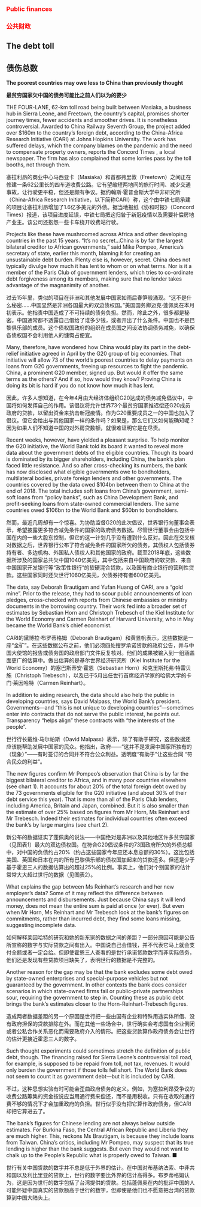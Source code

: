 ### <font color='red'>Public finances</font>
### <font color='red'>公共财政</font>
## The debt toll 
## 债伤总数 
**The poorest countries may owe less to China than previously thought** 

**最贫穷国家欠中国的债务可能比之前人们以为的要少** 

THE FOUR-LANE, 62-km toll road being built between Masiaka, a business hub in Sierra Leone, and Freetown, the country’s capital, promises shorter journey times, fewer accidents and smoother drives. It is nonetheless controversial. Awarded to China Railway Seventh Group, the project added over $160m to the country’s foreign debt, according to the China-Africa Research Initiative (CARI) at Johns Hopkins University. The work has suffered delays, which the company blames on the pandemic and the need to compensate property owners, reports the  Concord Times , a local newspaper. The firm has also complained that some lorries pass by the toll booths, not through them.

塞拉利昂的商业中心马西亚卡（Masiaka）和首都弗里敦（Freetown）之间正在修建一条62公里长的四车道收费公路。它有望缩短两地间的旅行时间、减少交通事故，让行驶更平稳，但还是颇有争议。据约翰斯·霍普金斯大学中非研究所（China-Africa Research Initiative，以下简称CARI）称，这个由中铁七局承建的项目让塞拉利昂增加了1.6亿多美元的外债。据当地报纸《协和时报》（Concord Times）报道，该项目进度延误，中铁七局把这归咎于新冠疫情以及需要补偿房地产业主。该公司还抱怨一些卡车绕开收费站行驶。

Projects like these have mushroomed across Africa and other developing countries in the past 15 years. “It’s no secret...China is by far the largest bilateral creditor to African governments,” said Mike Pompeo, America’s secretary of state, earlier this month, blaming it for creating an unsustainable debt burden. Plenty else is, however, secret. China does not typically divulge how much it has lent to whom or on what terms. Nor is it a member of the Paris Club of government lenders, which tries to co-ordinate debt forgiveness among its members, making sure that no lender takes advantage of the magnanimity of another.

过去15年里，类似的项目在非洲和其他发展中国家如雨后春笋般涌现。“这不是什么秘密……中国显然是非洲各国最大的双边债权国。”美国国务卿迈克·蓬佩奥在本月初表示。他指责中国造成了不可持续的债务负担。然而，除此之外，很多都是秘密。中国通常都不透露自己借给了谁多少钱，或者开出了什么条件。中国也不是巴黎俱乐部的成员。这个债权国政府的组织在成员国之间设法协调债务减免，以确保各债权国不会利用他人的慷慨占便宜。

Many, therefore, have wondered how China would play its part in the debt-relief initiative agreed in April by the G20 group of big economies. That initiative will allow 73 of the world’s poorest countries to delay payments on loans from G20 governments, freeing up resources to fight the pandemic. China, a prominent G20 member, signed up. But would it offer the same terms as the others? And if so, how would they know? Proving China is doing its bit is hard if you do not know how much it has lent.

因此，许多人想知道，在今年4月由大经济体组织G20达成的债务减免倡议中，中国将如何发挥自己的作用。该倡议将允许世界73个最贫穷国家推迟偿还G20成员政府的贷款，以留出资金来抗击新冠疫情。作为G20重要成员之一的中国也加入了倡议。但它会给出与其他国家一样的条件吗？如果是，那么它们又如何能确知呢？因为如果人们不知道中国的对外房贷数额，就很难证明它是在尽责。

Recent weeks, however, have yielded a pleasant surprise. To help monitor the G20 initiative, the World Bank told its board it wanted to reveal more data about the government debts of the eligible countries. Though its board is dominated by its bigger shareholders, including China, the bank’s plan faced little resistance. And so after cross-checking its numbers, the bank has now disclosed what eligible governments owe to bondholders, multilateral bodies, private foreign lenders and other governments. The countries covered by the data owed $104bn between them to China at the end of 2018. The total includes soft loans from China’s government, semi-soft loans from “policy banks”, such as China Development Bank, and profit-seeking loans from state-owned commercial lenders. The same countries owed $106bn to the World Bank and $60bn to bondholders.

然而，最近几周却有一个惊喜。为协助监督G20的此次倡议，世界银行向董事会表示，希望披露更多符合减免条件的国家的政府债务数据。尽管世行董事会由包括中国在内的一些大股东控制，但它的这一计划几乎没有遭到什么反对。因此在交叉核对数据之后，世界银行公布了符合减免条件的国家所欠的债务，其债权人包括债券持有者、多边机构、外国私人债权人和其他国家的政府。截至2018年底，这些数据所涉及的国家总共欠中国1040亿美元，其中包括来自中国政府的软贷款、来自中国国家开发银行等“政策性银行”的软硬混合贷款，以及国有商业银行的营利性贷款。这些国家同时还欠世行1060亿美元，欠债券持有者600亿美元。

The data, say Deborah Brautigam and Yufan Huang of CARI, are a “gold mine”. Prior to the release, they had to scour public announcements of loan pledges, cross-checked with reports from Chinese embassies or ministry documents in the borrowing country. Their work fed into a broader set of estimates by Sebastian Horn and Christoph Trebesch of the Kiel Institute for the World Economy and Carmen Reinhart of Harvard University, who in May became the World Bank’s chief economist.

CARI的黛博拉·布罗蒂格姆（Deborah Brautigam）和黄昱帆表示，这些数据是一座“金矿”。在这些数据公布之前，他们必须四处搜罗承诺贷款的政府公告，并与中国大使馆的报告或债务国的政府部门文件反复核对。他们的成果被输入到一组涵盖面更广的估算中。做出估算的是基尔世界经济研究所（Kiel Institute for the World Economy）的塞巴斯蒂安·霍恩（Sebastian Horn）和克里斯托弗·特雷贝施（Christoph Trebesch），以及已于5月出任世行首席经济学家的哈佛大学的卡门·莱因哈特（Carmen Reinhart）。

In addition to aiding research, the data should also help the public in developing countries, says David Malpass, the World Bank’s president. Governments—and “this is not unique to developing countries”—sometimes enter into contracts that do not serve the public interest, he points out. Transparency “helps align” these contracts with “the interests of the people”.

世行行长戴维·马尔帕斯（David Malpass）表示，除了有助于研究，这些数据还应该能帮助发展中国家的民众。他指出，政府——“这并不是发展中国家所独有的（现象）”——有时签订的合同并不符合公众利益。透明度“有助于”让这些合同 “符合民众的利益”。

The new figures confirm Mr Pompeo’s observation that China is by far the biggest bilateral creditor to Africa, and in many poor countries elsewhere (see chart 1). It accounts for about 20% of the total foreign debt owed by the 73 governments eligible for the G20 initiative (and about 30% of their debt service this year). That is more than all of the Paris Club lenders, including America, Britain and Japan, combined. But it is also smaller than the estimate of over 25% based on figures from Mr Horn, Ms Reinhart and Mr Trebesch. Indeed their estimates for individual countries often exceed the bank’s by large margins (see chart 2).

新公布的数据证实了蓬佩奥的说法——中国绝对是非洲以及其他地区许多贫穷国家（见图表1）最大的双边债权国。在符合G20倡议条件的73国政府所欠的外债总额中，对中国的负债约占20%（约占这些国家今年应还本息总额的30%）。这比包括美国、英国和日本在内的所有巴黎俱乐部的债权国加起来的贷款还多。但还是少于基于霍恩三人的数据估算出的超过25%的比例。事实上，他们对个别国家的估计常常大大超过世行的数据（见图表2）。

What explains the gap between Ms Reinhart’s research and her new employer’s data? Some of it may reflect the difference between announcements and disbursements. Just because China says it will lend money, does not mean the entire sum is paid at once (or ever). But even when Mr Horn, Ms Reinhart and Mr Trebesch look at the bank’s figures on commitments, rather than incurred debt, they find some loans missing, suggesting incomplete data.

如何解释莱因哈特的研究和她的新东家的数据之间的差距？一部分原因可能是公告所宣称的数字与实际贷款之间有出入。中国说自己会借钱，并不代表它马上就会支付全额或者一定会给。但即使霍恩三人查看的是世行承诺贷款数字而非实际债务，他们还是发现有些贷款项目缺失了，表明世行的数据是不完整的。

Another reason for the gap may be that the bank excludes some debt owed by state-owned enterprises and special-purpose vehicles but not guaranteed by the government. In other contexts the bank does consider scenarios in which state-owned firms fail or public-private partnerships sour, requiring the government to step in. Counting these as public debt brings the bank’s estimates closer to the Horn-Reinhart-Trebesch figures.

造成两者数据差距的另一个原因是世行把一些由国有企业和特殊用途实体所借、没有政府担保的贷款排除在外。而在其他一些场合中，世行确实会考虑国有企业倒闭或者公私合作关系恶化而需要政府介入的情形。把这些贷款算作政府债务会让世行的估计更接近霍恩三人的数字。

Such thought experiments could sometimes stretch the definition of public debt, though. The financing raised for Sierra Leone’s controversial toll road, for example, is supposed to be repaid from toll, not tax, revenues. It would only burden the government if those tolls fell short. The World Bank does not seem to count it as government debt—but it is included by CARI.

不过，这种思想实验有时可能会歪曲政府债务的定义。例如，为塞拉利昂受争议的收费公路筹集的资金按说应当用通行费来偿还，而不是用税收。只有在收取的通行费不够的情况下才会加重政府的负担。世行似乎没有把它算作政府债务，但CARI却把它算进去了。

The bank’s figures for Chinese lending are not always below outside estimates. For Burkina Faso, the Central African Republic and Liberia they are much higher. This, reckons Ms Brautigam, is because they include loans from Taiwan. China’s critics, including Mr Pompeo, may suspect that its true lending is higher than the bank suggests. But even they would not want to chalk up to the People’s Republic what is properly owed to Taiwan. ■

世行有关中国贷款的数字并不总是低于外界的估计。在中国对布基纳法索、中非共和国以及利比里亚的贷款上，世行的数字要比外界的估计高得多。布罗蒂格姆认为，这是因为世行的数字包括了台湾提供的贷款。包括蓬佩奥在内的批评中国的人可能怀疑中国真实的贷款额高于世行的数字，但即使是他们也不愿意把台湾的贷款算到中国大陆头上。

